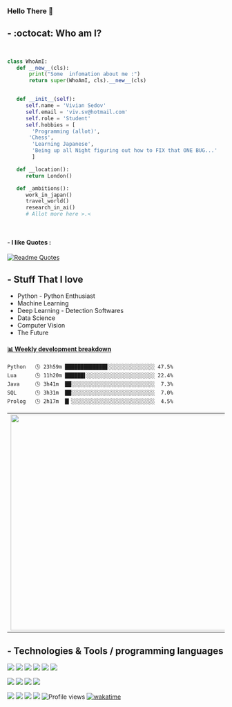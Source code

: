 ### Hello There :snake:


 ## - :octocat:  Who am I?
 ```python


class WhoAmI:
    def __new__(cls): 
        print("Some  infomation about me :") 
        return super(WhoAmI, cls).__new__(cls) 


    def __init__(self):
       self.name = 'Vivian Sedov'
       self.email = 'viv.sv@hotmail.com'
       self.role = 'Student'
       self.hobbies = [
         'Programming (allot)',
	 	'Chess',
         'Learning Japanese',
         'Being up all Night figuring out how to FIX that ONE BUG...'
         ]

    def __location():
       return London()

    def _ambitions():
       work_in_japan()
       travel_world()
       research_in_ai()
       # Allot more here >.< 
 
	
 ```
 
 
 
#### - I like Quotes : 
[![Readme Quotes](https://quotes-github-readme.vercel.app/api?type=horizontal&theme=dark)](https://github.com/piyushsuthar/github-readme-quotes)


## - Stuff That I love 
* Python - Python Enthusiast
* Machine Learning
* Deep Learning - Detection Softwares 
* Data Science
* Computer Vision
* The Future 

<!-- waka-box start -->
#### <a href="https://gist.github.com/b7ae11ae916cc3eb529c054e1afad6e2" target="_blank">📊 Weekly development breakdown</a>
```text
Python   🕓 23h59m █████████████▊░░░░░░░░░░░░░░░ 47.5%
Lua      🕓 11h20m ██████▌░░░░░░░░░░░░░░░░░░░░░░ 22.4%
Java     🕓 3h41m  ██░░░░░░░░░░░░░░░░░░░░░░░░░░░  7.3%
SQL      🕓 3h31m  ██░░░░░░░░░░░░░░░░░░░░░░░░░░░  7.0%
Prolog   🕓 2h17m  █▎░░░░░░░░░░░░░░░░░░░░░░░░░░░  4.5%
```
<!-- Powered by https://github.com/YouEclipse/waka-box-go . -->
<!-- waka-box end -->

<table><tr>
<td> <img src="https://wakatime.com/share/@vsedov/96d6684c-b288-44fa-9ea0-98dd91296a37.svg"  style="width: 500px;"/> </td>
	
<td> <img src="https://wakatime.com/share/@vsedov/d0bb01de-855c-489b-a93a-3921215ae74d.png" style="width: 500px;"/> </td>
</tr></table>


## - Technologies & Tools / programming languages 

![](https://img.shields.io/badge/OS-Linux-informational?style=flat&logo=linux&logoColor=white&color=6aa6f8)
![](https://img.shields.io/badge/Editor-Nvim-informational?style=flat&logo=neovim&logoColor=white&color=6aa6f8)
![](https://img.shields.io/badge/Shell-Bash-informational?style=flat&logo=gnu-bash&logoColor=white&color=6aa6f8)
![](https://img.shields.io/badge/Shell-Zsh-informational?style=flat&logo=gnu&logoColor=white&color=6aa6f8)
![](https://img.shields.io/badge/Git-git-informational?style=flat&logo=git&logoColor=white&color=6aa6f8)
![](https://img.shields.io/badge/Info-CPython-informational?style=flat&logo=python&logoColor=white&color=6aa6f8)

![](https://img.shields.io/badge/Code-Python-informational?style=flat&logo=python&logoColor=white&color=6aa6f8)
![](https://img.shields.io/badge/Code-C-informational?style=flat&logo=C&logoColor=white&color=6aa6f8)
![](https://img.shields.io/badge/Code-Cython-informational?style=flat&logo=python&logoColor=white&color=6aa6f8)
![](https://img.shields.io/badge/Code-matlab-informational?style=flat&logo=MATLAB&logoColor=white&color=6aa6f8)

![](https://img.shields.io/badge/Code-Java-informational?style=flat&logo=Java&logoColor=white&color=6aa6f8)
![](https://img.shields.io/badge/Code-SQL-informational?style=flat&logo=sql&logoColor=white&color=6aa6f8)
![](https://img.shields.io/badge/Code-Vim-informational?style=flat&logo=vim&logoColor=white&color=6aa6f8)
![](https://img.shields.io/badge/Code-Lua-informational?style=flat&logo=lua&logoColor=white&color=6aa6f8)
![Profile views](https://komarev.com/ghpvc/?username=vsedov)
[![wakatime](https://wakatime.com/badge/user/5c151a33-08c1-42ab-aeec-49778769b86b.svg)](https://wakatime.com/@5c151a33-08c1-42ab-aeec-49778769b86b)


